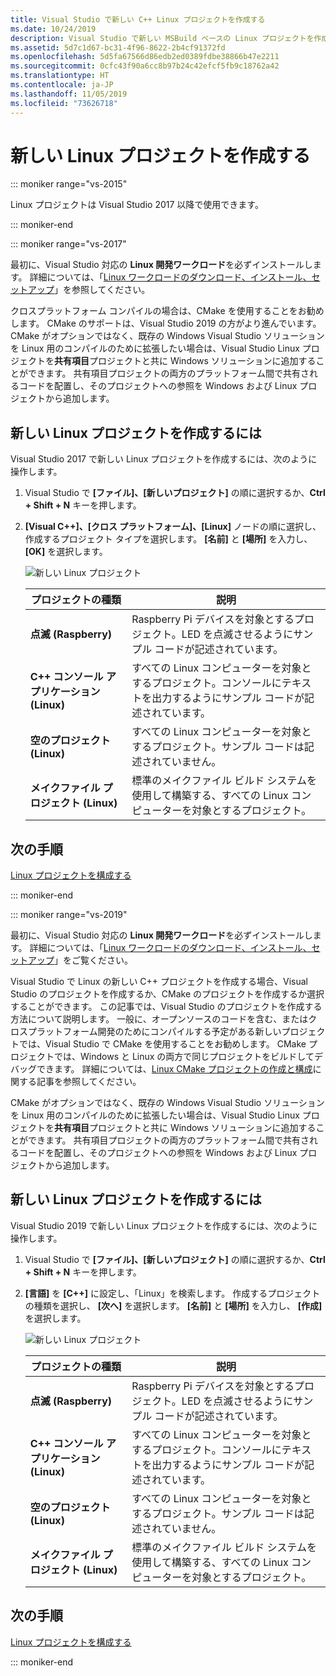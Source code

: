 ```yaml
---
title: Visual Studio で新しい C++ Linux プロジェクトを作成する
ms.date: 10/24/2019
description: Visual Studio で新しい MSBuild ベースの Linux プロジェクトを作成します。
ms.assetid: 5d7c1d67-bc31-4f96-8622-2b4cf91372fd
ms.openlocfilehash: 5d5fa67566d86edb2ed0389fdbe38866b47e2211
ms.sourcegitcommit: 0cfc43f90a6cc8b97b24c42efcf5fb9c18762a42
ms.translationtype: HT
ms.contentlocale: ja-JP
ms.lasthandoff: 11/05/2019
ms.locfileid: "73626718"
---
```

# <a name="create-a-new-linux-project"></a>新しい Linux プロジェクトを作成する

::: moniker range="vs-2015"

Linux プロジェクトは Visual Studio 2017 以降で使用できます。

::: moniker-end

::: moniker range="vs-2017"

最初に、Visual Studio 対応の **Linux 開発ワークロード**を必ずインストールします。 詳細については、「[Linux ワークロードのダウンロード、インストール、セットアップ](download-install-and-setup-the-linux-development-workload.md)」を参照してください。

クロスプラットフォーム コンパイルの場合は、CMake を使用することをお勧めします。 CMake のサポートは、Visual Studio 2019 の方がより進んでいます。 CMake がオプションではなく、既存の Windows Visual Studio ソリューションを Linux 用のコンパイルのために拡張したい場合は、Visual Studio Linux プロジェクトを**共有項目**プロジェクトと共に Windows ソリューションに追加することができます。 共有項目プロジェクトの両方のプラットフォーム間で共有されるコードを配置し、そのプロジェクトへの参照を Windows および Linux プロジェクトから追加します。

## <a name="to-create-a-new-linux-project"></a>新しい Linux プロジェクトを作成するには

Visual Studio 2017 で新しい Linux プロジェクトを作成するには、次のように操作します。

1. Visual Studio で **[ファイル]、[新しいプロジェクト]** の順に選択するか、**Ctrl + Shift + N** キーを押します。
1. **[Visual C++]、[クロス プラットフォーム]、[Linux]** ノードの順に選択し、作成するプロジェクト タイプを選択します。 **[名前]** と **[場所]** を入力し、 **[OK]** を選択します。

   ![新しい Linux プロジェクト](media/newproject.png)

   | プロジェクトの種類 | 説明 |
   | ------------ | --- |
   | **点滅 (Raspberry)**           | Raspberry Pi デバイスを対象とするプロジェクト。LED を点滅させるようにサンプル コードが記述されています。 |
   | **C++ コンソール アプリケーション (Linux)** | すべての Linux コンピューターを対象とするプロジェクト。コンソールにテキストを出力するようにサンプル コードが記述されています。 |
   | **空のプロジェクト (Linux)**       | すべての Linux コンピューターを対象とするプロジェクト。サンプル コードは記述されていません。 |
   | **メイクファイル プロジェクト (Linux)**    | 標準のメイクファイル ビルド システムを使用して構築する、すべての Linux コンピューターを対象とするプロジェクト。 |

## <a name="next-steps"></a>次の手順

[Linux プロジェクトを構成する](configure-a-linux-project.md)

::: moniker-end

::: moniker range="vs-2019"

最初に、Visual Studio 対応の **Linux 開発ワークロード**を必ずインストールします。 詳細については、「[Linux ワークロードのダウンロード、インストール、セットアップ](download-install-and-setup-the-linux-development-workload.md)」をご覧ください。

Visual Studio で Linux の新しい C++ プロジェクトを作成する場合、Visual Studio のプロジェクトを作成するか、CMake のプロジェクトを作成するか選択することができます。 この記事では、Visual Studio のプロジェクトを作成する方法について説明します。 一般に、オープンソースのコードを含む、またはクロスプラットフォーム開発のためにコンパイルする予定がある新しいプロジェクトでは、Visual Studio で CMake を使用することをお勧めします。 CMake プロジェクトでは、Windows と Linux の両方で同じプロジェクトをビルドしてデバッグできます。 詳細については、[Linux CMake プロジェクトの作成と構成](cmake-linux-project.md)に関する記事を参照してください。

CMake がオプションではなく、既存の Windows Visual Studio ソリューションを Linux 用のコンパイルのために拡張したい場合は、Visual Studio Linux プロジェクトを**共有項目**プロジェクトと共に Windows ソリューションに追加することができます。 共有項目プロジェクトの両方のプラットフォーム間で共有されるコードを配置し、そのプロジェクトへの参照を Windows および Linux プロジェクトから追加します。

## <a name="to-create-a-new-linux-project"></a>新しい Linux プロジェクトを作成するには

Visual Studio 2019 で新しい Linux プロジェクトを作成するには、次のように操作します。

1. Visual Studio で **[ファイル]、[新しいプロジェクト]** の順に選択するか、**Ctrl + Shift + N** キーを押します。
1. **[言語]** を **[C++]** に設定し、「Linux」を検索します。 作成するプロジェクトの種類を選択し、 **[次へ]** を選択します。 **[名前]** と **[場所]** を入力し、 **[作成]** を選択します。

   ![新しい Linux プロジェクト](media/newproject-vs2019.png)

   | プロジェクトの種類 | 説明 |
   | ------------ | --- |
   | **点滅 (Raspberry)**           | Raspberry Pi デバイスを対象とするプロジェクト。LED を点滅させるようにサンプル コードが記述されています。 |
   | **C++ コンソール アプリケーション (Linux)** | すべての Linux コンピューターを対象とするプロジェクト。コンソールにテキストを出力するようにサンプル コードが記述されています。 |
   | **空のプロジェクト (Linux)**       | すべての Linux コンピューターを対象とするプロジェクト。サンプル コードは記述されていません。 |
   | **メイクファイル プロジェクト (Linux)**    | 標準のメイクファイル ビルド システムを使用して構築する、すべての Linux コンピューターを対象とするプロジェクト。 |

## <a name="next-steps"></a>次の手順

[Linux プロジェクトを構成する](configure-a-linux-project.md)

::: moniker-end
